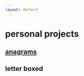 ```yaml
---
layout: default
---
```


# personal projects

## [anagrams](games/anagrams/docs/anagrams_docs.md)

## letter boxed
